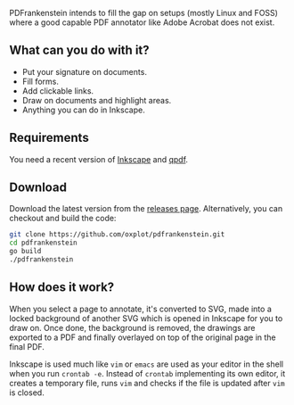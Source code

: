 PDFrankenstein intends to fill the gap on setups (mostly Linux and FOSS)
where a good capable PDF annotator like Adobe Acrobat does not exist.

## What can you do with it?

- Put your signature on documents.
- Fill forms.
- Add clickable links.
- Draw on documents and highlight areas.
- Anything you can do in Inkscape.

## Requirements

You need a recent version of [Inkscape](https://inkscape.org/) and
[qpdf](https://github.com/qpdf/qpdf).

## Download

Download the latest version from the [releases
page](https://github.com/oxplot/pdfrankenstein/releases). Alternatively,
you can checkout and build the code:

```sh
git clone https://github.com/oxplot/pdfrankenstein.git
cd pdfrankenstein
go build
./pdfrankenstein
```

## How does it work?

When you select a page to annotate, it's converted to SVG, made into a
locked background of another SVG which is opened in Inkscape for you to
draw on. Once done, the background is removed, the drawings are exported
to a PDF and finally overlayed on top of the original page in the final
PDF.

Inkscape is used much like `vim` or `emacs` are used as your editor in
the shell when you run `crontab -e`. Instead of `crontab` implementing
its own editor, it creates a temporary file, runs `vim` and checks if
the file is updated after `vim` is closed.
